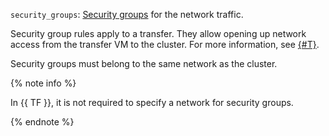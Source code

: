 `security_groups`: [Security groups](../../../../../vpc/concepts/security-groups.md) for the network traffic.

  Security group rules apply to a transfer. They allow opening up network access from the transfer VM to the cluster. For more information, see [{#T}](../../../../../data-transfer/concepts/network.md).

  Security groups must belong to the same network as the cluster.

  {% note info %}

  In {{ TF }}, it is not required to specify a network for security groups.

  {% endnote %}
